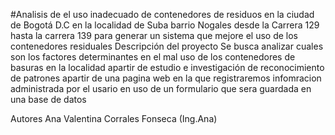 #Analisis de el uso inadecuado de contenedores de residuos en la ciudad de Bogotá D.C en la localidad de Suba barrio Nogales desde la Carrera 129 hasta la carrera 139 para generar un sistema que mejore el uso de los contenedores residuales
Descripción del proyecto
Se busca analizar cuales son los factores determinantes en el mal uso de los contenedores de basuras en la localidad apartir de estudio e investigación de reconocimiento de patrones apartir de una pagina web en la que registraremos infomracion administrada por el usario en uso de un formulario que sera guardada en una base de datos

Autores
Ana Valentina Corrales Fonseca (Ing.Ana)
